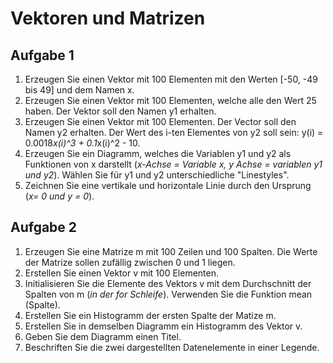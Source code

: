 # Vektoren und Matrizen

## Aufgabe 1

1) Erzeugen Sie einen Vektor mit 100 Elementen mit den Werten [-50, -49 bis 49] und dem Namen x.
2) Erzeugen Sie einen Vektor mit 100 Elementen, welche alle den Wert 25 haben. Der Vektor soll den Namen y1 erhalten.
3) Erzeugen Sie einen Vektor mit 100 Elementen. Der Vector soll den Namen y2 erhalten. Der Wert des i-ten Elementes von y2 soll sein: y(i) = 0.0018*x(i)^3 + 0.1*x(i)^2 - 10.
4) Erzeugen Sie ein Diagramm, welches die Variablen y1 und y2 als Funktionen von x darstellt (*x-Achse = Variable x, y Achse = variablen y1 und y2*). Wählen Sie für y1 und y2 unterschiedliche "Linestyles".
5) Zeichnen Sie eine vertikale und horizontale Linie durch den Ursprung (*x= 0 und y = 0*).

## Aufgabe 2

1) Erzeugen Sie eine Matrize m mit 100 Zeilen und 100 Spalten. Die Werte der Matrize sollen zufällig zwischen 0 und 1 liegen.
2) Erstellen Sie einen Vektor v mit 100 Elementen.
3) Initialisieren Sie die Elemente des Vektors v mit dem Durchschnitt der Spalten von m (*in der for Schleife*). Verwenden Sie die Funktion mean (Spalte).
4) Erstellen Sie ein Histogramm  der ersten Spalte der Matize m.
5) Erstellen Sie in demselben Diagramm ein Histogramm des Vektor v.
6) Geben Sie dem Diagramm einen Titel.
7) Beschriften Sie die zwei dargestellten Datenelemente in einer Legende.
